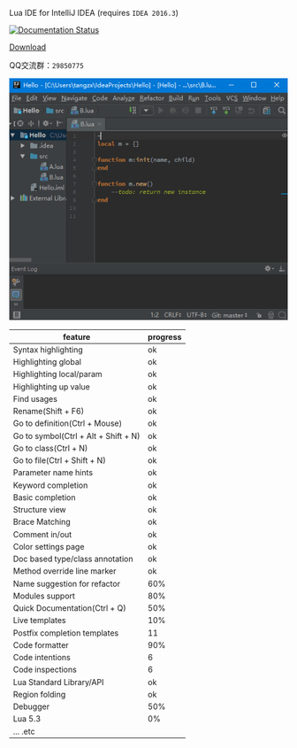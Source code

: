 Lua IDE for IntelliJ IDEA (requires `IDEA 2016.3`)

[![Documentation Status](https://readthedocs.org/projects/intellij-lua/badge/?version=latest)](http://intellij-lua.readthedocs.io/en/latest/?badge=latest)

[Download](/../../releases)

QQ交流群：`29850775`

![snapshot](/snapshot/overview.gif)

feature | progress
------- | -------
Syntax highlighting | ok
Highlighting global | ok
Highlighting local/param | ok
Highlighting up value | ok
Find usages | ok
Rename(Shift + F6) | ok
Go to definition(Ctrl + Mouse) | ok
Go to symbol(Ctrl + Alt + Shift + N) | ok
Go to class(Ctrl + N) | ok
Go to file(Ctrl + Shift + N) | ok
Parameter name hints | ok
Keyword completion | ok
Basic completion | ok
Structure view | ok
Brace Matching | ok
Comment in/out | ok
Color settings page | ok
Doc based type/class annotation | ok
Method override line marker | ok
Name suggestion for refactor | 60%
Modules support | 80%
Quick Documentation(Ctrl + Q) | 50%
Live templates | 10%
Postfix completion templates | 11
Code formatter | 90%
Code intentions | 6
Code inspections | 6
Lua Standard Library/API | ok
Region folding | ok
Debugger | 50%
Lua 5.3 | 0%
... .etc |